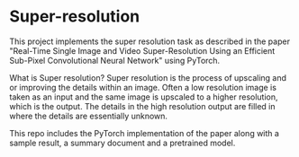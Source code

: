 # Super-resolution
This project implements the super resolution task as described in the paper "Real-Time Single Image and Video Super-Resolution Using an Efficient Sub-Pixel Convolutional Neural Network" using PyTorch. 

What is Super resolution? 
Super resolution is the process of upscaling and or improving the details within an image. Often a low resolution image is taken as an input and the same image is upscaled to a higher resolution, which is the output. The details in the high resolution output are filled in where the details are essentially unknown.

This repo includes the PyTorch implementation of the paper along with a sample result, a summary document and a pretrained model. 
